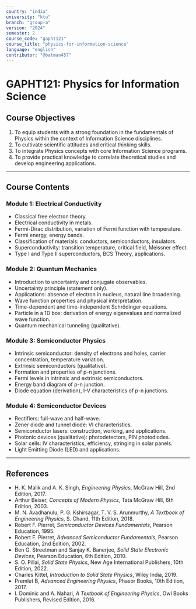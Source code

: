 ```yaml
---
country: "india"
university: "ktu"
branch: "group-a"
version: "2024"
semester: 2
course_code: "gapht121"
course_title: "physics-for-information-science"
language: "english"
contributor: "@batman457"
---
```



# GAPHT121: Physics for Information Science

## Course Objectives
1. To equip students with a strong foundation in the fundamentals of Physics within the context of Information Science disciplines.
2. To cultivate scientific attitudes and critical thinking skills.
3. To integrate Physics concepts with core Information Science programs.
4. To provide practical knowledge to correlate theoretical studies and develop engineering applications.

---

## Course Contents 

### Module 1: Electrical Conductivity
- Classical free electron theory.
- Electrical conductivity in metals.
- Fermi-Dirac distribution, variation of Fermi function with temperature.
- Fermi energy, energy bands.
- Classification of materials: conductors, semiconductors, insulators.
- Superconductivity: transition temperature, critical field, Meissner effect.
- Type I and Type II superconductors, BCS Theory, applications.

### Module 2: Quantum Mechanics
- Introduction to uncertainty and conjugate observables.
- Uncertainty principle (statement only).
- Applications: absence of electron in nucleus, natural line broadening.
- Wave function properties and physical interpretation.
- Time-dependent and time-independent Schrödinger equations.
- Particle in a 1D box: derivation of energy eigenvalues and normalized wave function.
- Quantum mechanical tunneling (qualitative).

### Module 3: Semiconductor Physics
- Intrinsic semiconductor: density of electrons and holes, carrier concentration, temperature variation.
- Extrinsic semiconductors (qualitative).
- Formation and properties of p-n junctions.
- Fermi levels in intrinsic and extrinsic semiconductors.
- Energy band diagram of p-n junction.
- Diode equation (derivation), I-V characteristics of p-n junctions.

### Module 4: Semiconductor Devices
- Rectifiers: full-wave and half-wave.
- Zener diode and tunnel diode: VI characteristics.
- Semiconductor lasers: construction, working, and applications.
- Photonic devices (qualitative): photodetectors, PIN photodiodes.
- Solar cells: IV characteristics, efficiency, stringing in solar panels.
- Light Emitting Diode (LED) and applications.

---
## References
- H. K. Malik and A. K. Singh, *Engineering Physics*, McGraw Hill, 2nd Edition, 2017.  
- Arthur Beiser, *Concepts of Modern Physics*, Tata McGraw Hill, 6th Edition, 2003.  
- M. N. Avadhanulu, P. G. Kshirsagar, T. V. S. Arunmurthy, *A Textbook of Engineering Physics*, S. Chand, 11th Edition, 2018.  
- Robert F. Pierret, *Semiconductor Devices Fundamentals*, Pearson Education, 1995.  
- Robert F. Pierret, *Advanced Semiconductor Fundamentals*, Pearson Education, 2nd Edition, 2002.  
- Ben G. Streetman and Sanjay K. Banerjee, *Solid State Electronic Devices*, Pearson Education, 6th Edition, 2010.  
- S. O. Pillai, *Solid State Physics*, New Age International Publishers, 10th Edition, 2022.  
- Charles Kittel, *Introduction to Solid State Physics*, Wiley India, 2019.  
- Premlet B, *Advanced Engineering Physics*, Phasor Books, 10th Edition, 2017.  
- I. Dominic and A. Nahari, *A Textbook of Engineering Physics*, Owl Books Publishers, Revised Edition, 2016.
